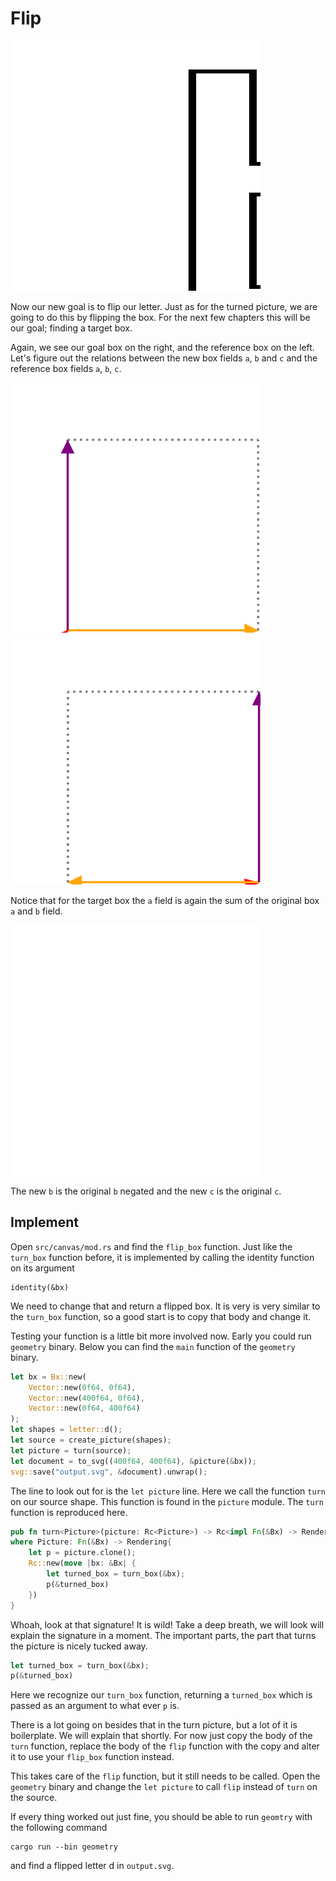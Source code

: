 # Flip
<img src="image/d_flipped.svg" alt="The letter d flipped" width="400px" height="400px">

Now our new goal is to flip our letter. Just as for the turned picture, we are
going to do this by flipping the box. For the next few chapters this will be our
goal; finding a target box.

Again, we see our goal box on the right, and the reference box on the left. Let's
figure out the relations between the new box fields `a`, `b` and `c` and the
reference box fields `a`, `b`, `c`.

<div class="reference">
  <img src="image/box.svg" alt="The standard box for reference" width="400px" height="400px">
  <img src="image/box_flipped.svg" alt="The standard box flipped" width="400px" height="400px">
</div>

Notice that for the target box the `a` field is again the sum of the original box `a`
and `b` field.

<img src="image/vector_sum.svg" alt="Vector sum of a and b" width="400px"
height="400px">

The new `b` is the original `b` negated and the new `c` is the original `c`.

## Implement
Open `src/canvas/mod.rs` and find the `flip_box` function. Just like the
`turn_box` function before, it is implemented by calling the identity function
on its argument

```
identity(&bx)
```

We need to change that and return a flipped box. It is very is very similar to
the `turn_box` function, so a good start is to copy that body and change it. 

Testing your function is a little bit more involved now. Early you could run
`geometry` binary. Below you can find the `main` function of the `geometry`
binary.  

```rust
let bx = Bx::new(
    Vector::new(0f64, 0f64),
    Vector::new(400f64, 0f64),
    Vector::new(0f64, 400f64)
);
let shapes = letter::d();
let source = create_picture(shapes);
let picture = turn(source);
let document = to_svg((400f64, 400f64), &picture(&bx));
svg::save("output.svg", &document).unwrap();
```

The line to look out for is the `let picture` line. Here we call the function
`turn` on our source shape. This function is found in the `picture` module. The
`turn` function is reproduced here.

```rust
pub fn turn<Picture>(picture: Rc<Picture>) -> Rc<impl Fn(&Bx) -> Rendering>
where Picture: Fn(&Bx) -> Rendering{
    let p = picture.clone();
    Rc::new(move |bx: &Bx| {
        let turned_box = turn_box(&bx);
        p(&turned_box)
    })
}
```

Whoah, look at that signature! It is wild! Take a deep breath, we will look will
explain the signature in a moment. The important parts, the part that turns the
picture is nicely tucked away.

```rust
let turned_box = turn_box(&bx);
p(&turned_box)
```

Here we recognize our `turn_box` function, returning a `turned_box` which is
passed as an argument to what ever `p` is.

There is a lot going on besides that in the turn picture, but a lot of it is
boilerplate. We will explain that shortly. For now just copy the body of the
`turn` function, replace the body of the `flip` function with the copy and alter
it to use your `flip_box` function instead.

This takes care of the `flip` function, but it still needs to be called. Open
the `geometry` binary and change the `let picture` to call `flip` instead of
`turn` on the source.

If every thing worked out just fine, you should be able to run `geomtry` with
the following command

```shell
cargo run --bin geometry
```

and find a flipped letter d in `output.svg`.
